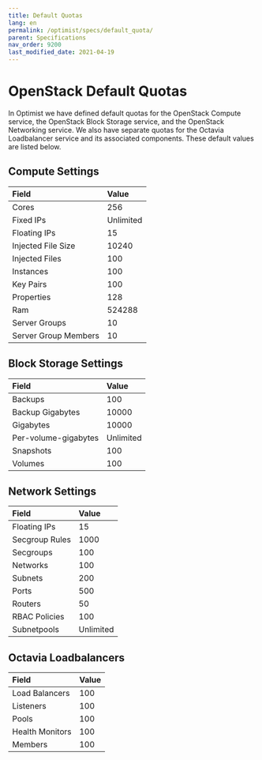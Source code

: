 ```yaml
---
title: Default Quotas
lang: en
permalink: /optimist/specs/default_quota/
parent: Specifications
nav_order: 9200
last_modified_date: 2021-04-19
---
```


OpenStack Default Quotas
========================

In Optimist we have defined default quotas for the OpenStack Compute service, the OpenStack Block Storage service, and the OpenStack Networking service. We also have separate quotas for the Octavia Loadbalancer service and its associated components. These default values are listed below.

Compute Settings
----------------

|**Field**                 |**Value**            |
|:-------------------------|:--------------------|
| Cores                    |        256          |
| Fixed IPs                |        Unlimited    |
| Floating IPs             |        15           |
| Injected File Size       |        10240        |
| Injected Files           |        100          |
| Instances                |        100          |
| Key Pairs                |        100          |
| Properties               |        128          |
| Ram                      |        524288       |
| Server Groups            |        10           |
| Server Group Members     |        10           |

Block Storage Settings
----------------------

|**Field**                 |**Value**            |
|:-------------------------|:--------------------|
| Backups                  |        100          |
| Backup Gigabytes         |        10000        |
| Gigabytes                |        10000        |
| Per-volume-gigabytes     |        Unlimited    |
| Snapshots                |        100          |
| Volumes                  |        100          |

Network Settings
----------------

|**Field**                 |**Value**            |
|:-------------------------|:--------------------|
| Floating IPs             |        15           |
| Secgroup Rules           |        1000         |
| Secgroups                |        100          |
| Networks                 |        100          |
| Subnets                  |        200          |
| Ports                    |        500          |
| Routers                  |        50           |
| RBAC Policies            |        100          |
| Subnetpools              |        Unlimited    |

Octavia Loadbalancers
----------------

|**Field**                 |**Value**            |
|:-------------------------|:--------------------|
| Load Balancers           | 100                 |
| Listeners                | 100                 |
| Pools                    | 100                 |
| Health Monitors          | 100                 |
| Members                  | 100                 |
